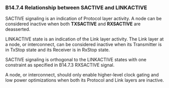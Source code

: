### B14.7.4 Relationship between SACTIVE and LINKACTIVE

SACTIVE signaling is an indication of Protocol layer activity. A node can be considered inactive when both **TXSACTIVE** and **RXSACTIVE** are deasserted.

LINKACTIVE state is an indication of the Link layer activity. The Link layer at a node, or interconnect, can be considered inactive when its Transmitter is in TxStop state and its Receiver is in RxStop state.

SACTIVE signaling is orthogonal to the LINKACTIVE states with one constraint as specified in B14.7.3 RXSACTIVE signal.

A node, or interconnect, should only enable higher-level clock gating and low power optimizations when both its Protocol and Link layers are inactive.